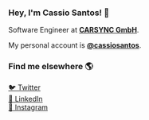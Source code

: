### Hey, I'm Cassio Santos! 👋

Software Engineer at [**CARSYNC GmbH**](https://www.carsync.de).

My personal account is [**@cassiosantos**](https://github.com/cassiosantos).

### Find me elsewhere 🌎

[🐦 Twitter](https://twitter.com/cassiosantos) <br />
[💼 LinkedIn](https://www.linkedin.com/in/cassiodossantos) <br>
[📸 Instagram](https://instagram.com/cassio_santos_rj) <br />
